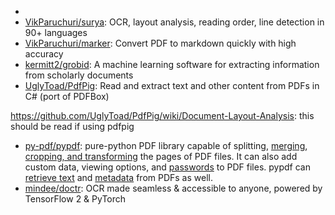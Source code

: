 


- 
- [VikParuchuri/surya](https://github.com/VikParuchuri/surya): OCR, layout analysis, reading order, line detection in 90+ languages
- [VikParuchuri/marker](https://github.com/VikParuchuri/marker): Convert PDF to markdown quickly with high accuracy
- [kermitt2/grobid](https://github.com/kermitt2/grobid): A machine learning software for extracting information from scholarly documents
- [UglyToad/PdfPig](https://github.com/UglyToad/PdfPig): Read and extract text and other content from PDFs in C# (port of PDFBox)

https://github.com/UglyToad/PdfPig/wiki/Document-Layout-Analysis: this should be read if using pdfpig

- [py-pdf/pypdf](https://github.com/py-pdf/pypdf): pure-python PDF library capable of splitting, [merging](https://pypdf.readthedocs.io/en/stable/user/merging-pdfs.html), [cropping, and transforming](https://pypdf.readthedocs.io/en/stable/user/cropping-and-transforming.html) the pages of PDF files. It can also add custom data, viewing options, and [passwords](https://pypdf.readthedocs.io/en/stable/user/encryption-decryption.html) to PDF files. pypdf can [retrieve text](https://pypdf.readthedocs.io/en/stable/user/extract-text.html) and [metadata](https://pypdf.readthedocs.io/en/stable/user/metadata.html) from PDFs as well.
- [mindee/doctr](https://github.com/mindee/doctr): OCR made seamless & accessible to anyone, powered by TensorFlow 2 & PyTorch
